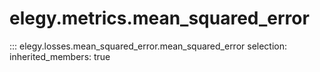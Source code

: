 
# elegy.metrics.mean_squared_error

::: elegy.losses.mean_squared_error.mean_squared_error
    selection:
        inherited_members: true